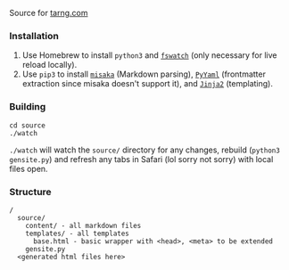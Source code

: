 Source for [tarng.com](tarng.com)

### Installation
1. Use Homebrew to install `python3` and [`fswatch`](https://github.com/emcrisostomo/fswatch) (only necessary for live reload locally).
1. Use `pip3` to install [`misaka`](https://github.com/FSX/misaka) (Markdown parsing), [`PyYaml`](https://pyyaml.org/wiki/PyYAMLDocumentation) (frontmatter extraction since misaka doesn't support it), and [`Jinja2`](http://jinja.pocoo.org) (templating).

### Building
```
cd source
./watch
```
`./watch` will watch the `source/` directory for any changes, rebuild (`python3 gensite.py`) and refresh any tabs in Safari (lol sorry not sorry) with local files open.

### Structure
```
/
  source/
    content/ - all markdown files
    templates/ - all templates
      base.html - basic wrapper with <head>, <meta> to be extended
    gensite.py
  <generated html files here>
```
